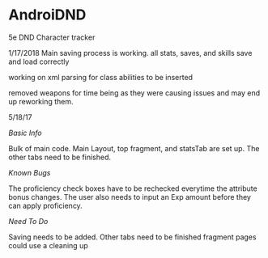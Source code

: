 # AndroiDND
5e DND Character tracker

1/17/2018
Main saving process is working. all stats, saves, and skills save and load correctly

working on xml parsing for class abilities to be inserted

removed weapons for time being as they were causing issues and may end up reworking them.

5/18/17

*Basic Info*

Bulk of main code. Main Layout, top fragment, and statsTab are set up. The other tabs need to be finished.

*Known Bugs*

The proficiency check boxes have to be rechecked everytime the attribute bonus changes. The user also needs to input an Exp amount before they can apply proficiency.

*Need To Do*

Saving needs to be added.
Other tabs need to be finished
fragment pages could use a cleaning up

